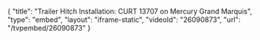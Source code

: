 {
    "title": "Trailer Hitch Installation: CURT 13707 on Mercury Grand Marquis",
    "type": "embed",
    "layout": "iframe-static",
    "videoId": "26090873",
    "url": "\/tvpembed\/26090873"
}